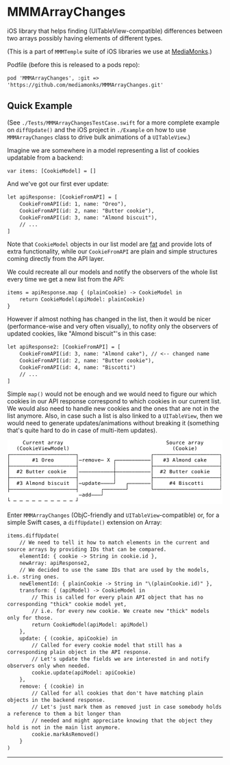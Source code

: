 # MMMArrayChanges

iOS library that helps finding (UITableView-compatible) differences between two arrays possibly having elements of different types.

(This is a part of `MMMTemple` suite of iOS libraries we use at [MediaMonks](https://www.mediamonks.com/).)

Podfile (before this is released to a pods repo):

	pod 'MMMArrayChanges', :git => 'https://github.com/mediamonks/MMMArrayChanges.git'

## Quick Example

(See `./Tests/MMMArrayChangesTestCase.swift` for a more complete example on `diffUpdate()` and the iOS project in `./Example` on how to use `MMMArrayChanges` class to drive bulk animations of a `UITableView`.)

Imagine we are somewhere in a model representing a list of cookies updatable from a backend:

    var items: [CookieModel] = []

And we've got our first ever update:

    let apiResponse: [CookieFromAPI] = [
    	CookieFromAPI(id: 1, name: "Oreo"),
    	CookieFromAPI(id: 2, name: "Butter cookie"),
    	CookieFromAPI(id: 3, name: "Almond biscuit"),
    	// ...
    ]

Note that `CookieModel` objects in our list model are [fat](https://martinfowler.com/bliki/AnemicDomainModel.html) and provide lots of extra functionality, while our `CookieFromAPI` are plain and simple structures coming directly from the API layer.

We could recreate all our models and notify the observers of the whole list every time we get a new list from the API:

    items = apiResponse.map { (plainCookie) -> CookieModel in
    	return CookieModel(apiModel: plainCookie)
    }

However if almost nothing has changed in the list, then it would be nicer (performance-wise and very often
visually), to nofity only the observers of updated cookies, like "Almond biscuit"'s in this case:

    let apiResponse2: [CookieFromAPI] = [
    	CookieFromAPI(id: 3, name: "Almond cake"), // <-- changed name
    	CookieFromAPI(id: 2, name: "Butter cookie"),
        CookieFromAPI(id: 4, name: "Biscotti")
    	// ...
    ]

Simple `map()` would not be enough and we would need to figure our which cookies in our API response correspond to which cookies in our current list. We would also need to handle new cookies and the ones that are not in the list anymore. Also, in case such a list is also linked to a `UITableView`, then we would need to generate updates/animations without breaking it (something that's quite hard to do in case of multi-item updates).

![Illustration](./Pic1.svg)

Enter `MMMArrayChanges` (ObjC-friendly and `UITableView`-compatible) or, for a simple Swift cases, a `diffUpdate()` extension on Array:

    items.diffUpdate(
    	// We need to tell it how to match elements in the current and source arrays by providing IDs that can be compared.
    	elementId: { cookie -> String in cookie.id },
    	newArray: apiResponse2,
    	// We decided to use the same IDs that are used by the models, i.e. string ones.
    	newElementId: { plainCookie -> String in "\(plainCookie.id)" },
    	transform: { (apiModel) -> CookieModel in
    		// This is called for every plain API object that has no corresponding "thick" cookie model yet,
    		// i.e. for every new cookie. We create new "thick" models only for those.
    		return CookieModel(apiModel: apiModel)
    	},
    	update: { (cookie, apiCookie) in
    		// Called for every cookie model that still has a corresponding plain object in the API response.
    		// Let's update the fields we are interested in and notify observers only when needed.
    		cookie.update(apiModel: apiCookie)
    	},
    	remove: { (cookie) in
    		// Called for all cookies that don't have matching plain objects in the backend response.
    		// Let's just mark them as removed just in case somebody holds a reference to them a bit longer than
    		// needed and might appreciate knowing that the object they hold is not in the main list anymore.
    		cookie.markAsRemoved()
    	}
    )

---

